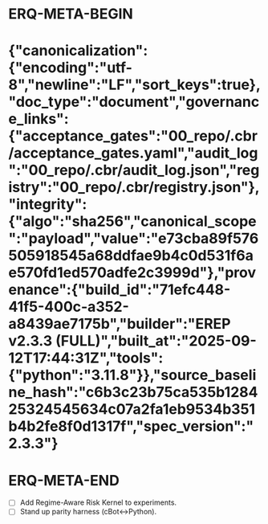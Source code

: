 # ERQ-META-BEGIN
# {"canonicalization":{"encoding":"utf-8","newline":"LF","sort_keys":true},"doc_type":"document","governance_links":{"acceptance_gates":"00_repo/.cbr/acceptance_gates.yaml","audit_log":"00_repo/.cbr/audit_log.json","registry":"00_repo/.cbr/registry.json"},"integrity":{"algo":"sha256","canonical_scope":"payload","value":"e73cba89f576505918545a68ddfae9b4c0d531f6ae570fd1ed570adfe2c3999d"},"provenance":{"build_id":"71efc448-41f5-400c-a352-a8439ae7175b","builder":"EREP v2.3.3 (FULL)","built_at":"2025-09-12T17:44:31Z","tools":{"python":"3.11.8"}},"source_baseline_hash":"c6b3c23b75ca535b128425324545634c07a2fa1eb9534b351b4b2fe8f0d1317f","spec_version":"2.3.3"}
# ERQ-META-END

- [ ] Add Regime-Aware Risk Kernel to experiments.
- [ ] Stand up parity harness (cBot↔Python).
